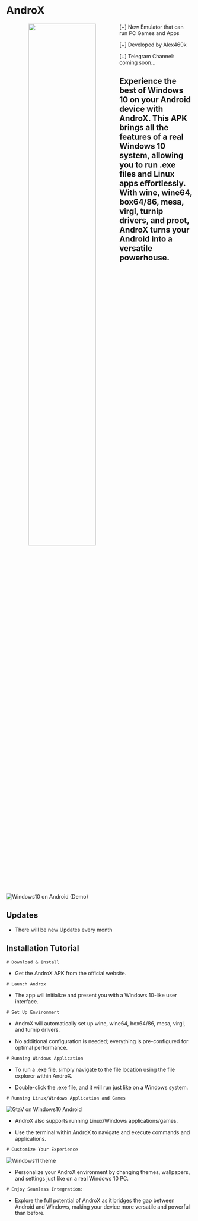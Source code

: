 # AndroX
<p align="center">
   <img src="https://i.postimg.cc/cLq7t9pb/e26978f3-0806-46ee-b9eb-bd536f2451b3.jpg" style="width: 60%;" align="left"; />
</p>

[+] New Emulator that can run PC Games and Apps

[+] Developed by Alex460k

[+] Telegram Channel: coming soon...

## Experience the best of Windows 10 on your Android device with AndroX. This APK brings all the features of a real Windows 10 system, allowing you to run .exe files and Linux apps effortlessly. With wine, wine64, box64/86, mesa, virgl, turnip drivers, and proot, AndroX turns your Android into a versatile powerhouse.

![Windows10 on Android (Demo)](https://i.postimg.cc/vH15GKWY/IMG-20250206-120750-613.jpg)

## Updates 
- There will be new Updates every month

## Installation Tutorial
```
# Download & Install
```
- Get the AndroX APK from the official website.
```
# Launch Androx
```
- The app will initialize and present you with a Windows 10-like user interface.
```
# Set Up Environment
```
- AndroX will automatically set up wine, wine64, box64/86, mesa, virgl, and turnip drivers.

- No additional configuration is needed; everything is pre-configured for optimal performance.
```
# Running Windows Application
```
- To run a .exe file, simply navigate to the file location using the file explorer within AndroX.

- Double-click the .exe file, and it will run just like on a Windows system.
```
# Running Linux/Windows Application and Games
```
![GtaV on Windows10 Android](https://i.postimg.cc/gkf8jKDv/IMG-20250206-120752-986.jpg)

- AndroX also supports running Linux/Windows applications/games.

- Use the terminal within AndroX to navigate and execute commands and applications.
```
# Customize Your Experience
```
![Windows11 theme](https://i.postimg.cc/2ShvZBcg/IMG-20250206-120758-600.jpg)

- Personalize your AndroX environment by changing themes, wallpapers, and settings just like on a real Windows 10 PC.
```
# Enjoy Seamless Integration:
```
- Explore the full potential of AndroX as it bridges the gap between Android and Windows, making your device more versatile and powerful than before.